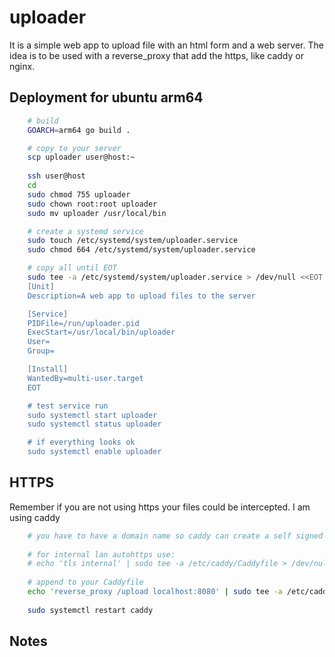 # uploader 

It is a simple web app to upload file with an html form and a web server. The idea is to be used with a reverse_proxy that add the https, like caddy or nginx.

## Deployment for ubuntu arm64

```bash
    # build 
    GOARCH=arm64 go build .

    # copy to your server
    scp uploader user@host:~
        
    ssh user@host
    cd
    sudo chmod 755 uploader
    sudo chown root:root uploader
    sudo mv uploader /usr/local/bin

    # create a systemd service 
    sudo touch /etc/systemd/system/uploader.service
    sudo chmod 664 /etc/systemd/system/uploader.service

    # copy all until EOT
    sudo tee -a /etc/systemd/system/uploader.service > /dev/null <<EOT
    [Unit]
    Description=A web app to upload files to the server

    [Service]
    PIDFile=/run/uploader.pid
    ExecStart=/usr/local/bin/uploader 
    User=
    Group=

    [Install]
    WantedBy=multi-user.target
    EOT

    # test service run
    sudo systemctl start uploader
    sudo systemctl status uploader

    # if everything looks ok
    sudo systemctl enable uploader

```

## HTTPS
Remember if you are not using https your files could be intercepted. I am using caddy

```bash
    # you have to have a domain name so caddy can create a self signed certificate for https
    
    # for internal lan autohttps use:
    # echo 'tls internal' | sudo tee -a /etc/caddy/Caddyfile > /dev/null
    
    # append to your Caddyfile
    echo 'reverse_proxy /upload localhost:8080' | sudo tee -a /etc/caddy/Caddyfile > /dev/null
    
    sudo systemctl restart caddy
```
## Notes
